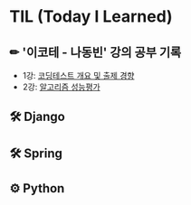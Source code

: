 # TIL (Today I Learned)

## ✏ '이코테 - 나동빈' 강의 공부 기록

- 1강: [코딩테스트 개요 및 출제 경향](https://github.com/sukyeongs/TIL/blob/main/Algorithm/This_is_CodingTest/Lecture1.md)
- 2강: [알고리즘 성능평가](https://github.com/sukyeongs/TIL/blob/main/Algorithm/This_is_CodingTest/Lecture2.md)


## 🛠 Django


## 🛠 Spring


## ⚙ Python
